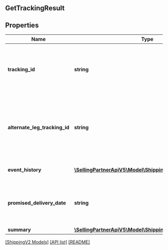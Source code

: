 ## GetTrackingResult

## Properties

Name | Type | Description | Notes
------------ | ------------- | ------------- | -------------
**tracking_id** | **string** | The carrier generated identifier for a package in a purchased shipment. |
**alternate_leg_tracking_id** | **string** | The carrier generated reverse identifier for a returned package in a purchased shipment. |
**event_history** | [**\SellingPartnerApiV5\Model\ShippingV2\Event[]**](Event.md) | A list of tracking events. |
**promised_delivery_date** | **string** | The date and time by which the shipment is promised to be delivered. |
**summary** | [**\SellingPartnerApiV5\Model\ShippingV2\TrackingSummary**](TrackingSummary.md) |  |

[[ShippingV2 Models]](../) [[API list]](../../Api) [[README]](../../../README.md)
